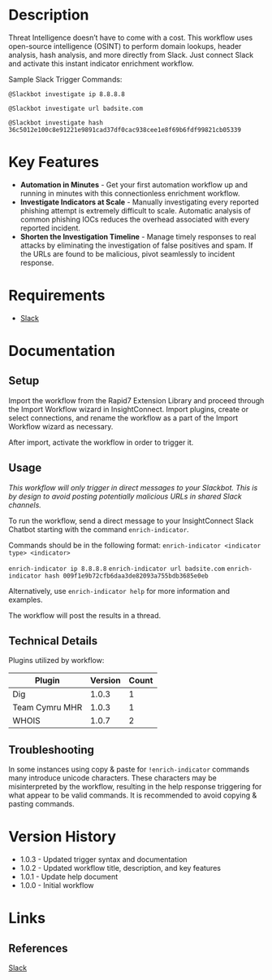 # Description

Threat Intelligence doesn’t have to come with a cost. This workflow uses open-source intelligence (OSINT) to perform domain lookups, header analysis, hash analysis, and more directly from Slack. Just connect Slack and activate this instant indicator enrichment workflow.

Sample Slack Trigger Commands:

`@Slackbot investigate ip 8.8.8.8`

`@Slackbot investigate url badsite.com`

`@Slackbot investigate hash 36c5012e100c8e91221e9891cad37df0cac938cee1e8f69b6fdf99821cb05339`

# Key Features

* **Automation in Minutes** - Get your first automation workflow up and running in minutes with this connectionless enrichment workflow.
* **Investigate Indicators at Scale** - Manually investigating every reported phishing attempt is extremely difficult to scale. Automatic analysis of common phishing IOCs reduces the overhead associated with every reported incident.
* **Shorten the Investigation Timeline** - Manage timely responses to real attacks by eliminating the investigation of false positives and spam. If the URLs are found to be malicious, pivot seamlessly to incident response.

# Requirements

* [Slack](https://insightconnect.help.rapid7.com/docs/configure-slack-for-chatops)

# Documentation

## Setup

Import the workflow from the Rapid7 Extension Library and proceed through the Import Workflow wizard in InsightConnect. Import plugins, create or select connections, and rename the workflow as a part of the Import Workflow wizard as necessary.

After import, activate the workflow in order to trigger it.

## Usage

*This workflow will only trigger in direct messages to your Slackbot. This is by design to avoid posting potentially malicious URLs in shared Slack channels.*

To run the workflow, send a direct message to your InsightConnect Slack Chatbot starting with the command `enrich-indicator`. 

Commands should be in the following format:
`enrich-indicator <indicator type> <indicator>`

`enrich-indicator ip 8.8.8.8`
`enrich-indicator url badsite.com`
`enrich-indicator hash 009f1e9b72cfb6daa3de82093a755bdb3685e0eb`


Alternatively, use `enrich-indicator help` for more information and examples. 

The workflow will post the results in a thread.

## Technical Details

Plugins utilized by workflow:

|Plugin|Version|Count|
|----|----|--------|
|Dig|1.0.3|1|
|Team Cymru MHR|1.0.3|1|
|WHOIS|1.0.7|2|

## Troubleshooting

In some instances using copy & paste for `!enrich-indicator` commands many introduce unicode characters. These characters may be misinterpreted by the workflow, resulting in the help response triggering for what appear to be valid commands. It is recommended to avoid copying & pasting commands.

# Version History

* 1.0.3 - Updated trigger syntax and documentation
* 1.0.2 - Updated workflow title, description, and key features
* 1.0.1 - Update help document
* 1.0.0 - Initial workflow

# Links

## References

[Slack](https://slack.com)
